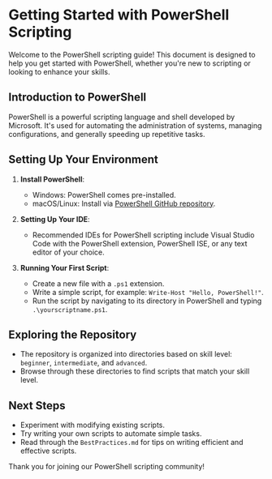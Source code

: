 # Getting Started with PowerShell Scripting

Welcome to the PowerShell scripting guide! This document is designed to help you get started with PowerShell, whether you're new to scripting or looking to enhance your skills.

## Introduction to PowerShell

PowerShell is a powerful scripting language and shell developed by Microsoft. It's used for automating the administration of systems, managing configurations, and generally speeding up repetitive tasks.

## Setting Up Your Environment

1. **Install PowerShell**:
   - Windows: PowerShell comes pre-installed.
   - macOS/Linux: Install via [PowerShell GitHub repository](https://github.com/PowerShell/PowerShell).

2. **Setting Up Your IDE**:
   - Recommended IDEs for PowerShell scripting include Visual Studio Code with the PowerShell extension, PowerShell ISE, or any text editor of your choice.

3. **Running Your First Script**:
   - Create a new file with a `.ps1` extension.
   - Write a simple script, for example: `Write-Host "Hello, PowerShell!"`.
   - Run the script by navigating to its directory in PowerShell and typing `.\yourscriptname.ps1`.

## Exploring the Repository

- The repository is organized into directories based on skill level: `beginner`, `intermediate`, and `advanced`.
- Browse through these directories to find scripts that match your skill level.

## Next Steps

- Experiment with modifying existing scripts.
- Try writing your own scripts to automate simple tasks.
- Read through the `BestPractices.md` for tips on writing efficient and effective scripts.

Thank you for joining our PowerShell scripting community!

